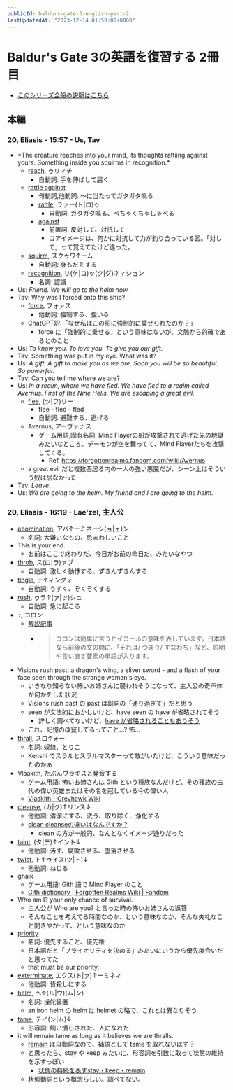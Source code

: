 ```yaml
---
publicId: baldurs-gate-3-english-part-2
lastUpdatedAt: "2023-12-14 01:50:00+0000"
---
```


# Baldur's Gate 3の英語を復習する 2冊目

- [このシリーズ全般の説明はこちら](./baldurs-gate-3-english-index.html)

## 本編

### 20, Eliasis - 15:57 - Us, Tav

- \*The creature reaches into your mind, its thoughts rattiing against yours. Something inside you squirms in recognition.\*
  - [reach](https://ejje.weblio.jp/content/reach), ゥリィチ
    - 自動詞: 手を伸ばして届く
  - [rattle against](https://ejje.weblio.jp/content/rattle+against)
    - 句動詞,他動詞: 〜に当たってガタガタ鳴る
    - [rattle](https://ejje.weblio.jp/content/rattle), ラァー(ト|ロ)ゥ
      - 自動詞: ガタガタ鳴る、ぺちゃくちゃしゃべる
    - [against](https://ejje.weblio.jp/content/against)
      - 前置詞: 反対して、対抗して
      - コアイメージは、何かに対抗して力が釣り合っている図。「対して」って覚えてたけど違った。
  - [squirm](https://ejje.weblio.jp/content/squirm), スクゥワ↑ーム
    - 自動詞: 身もだえする
  - [recognition](https://ejje.weblio.jp/content/recognition), リ(ケ|コ)ッ(ク|グ)ネィション
    - 名詞: 認識
- Us: _Friend. We will go to the helm now._
- Tav: Why was I forced onto this ship?
  - [force](https://ejje.weblio.jp/content/force), フォァス
    - 他動詞: 強制する、強いる
  - ChatGPT訳:「なぜ私はこの船に強制的に乗せられたのか？」
    - force に「強制的に乗せる」という意味はないが、文脈から的確であるとのこと
- Us: _To know you. To love you. To give you our gift._
- Tav: Something was put in my eye. What was it?
- Us: _A gift. A gift to make you as we are. Soon you will be so beautiful. So powerful._
- Tav: Can you tell me where we are?
- Us: _In a realm, where we have fled. We have fled to a realm called Avernus. First of the Nine Hells. We are escaping a great evil._
  - [flee](https://ejje.weblio.jp/content/flee), (ツ|フ)リー
    - flee - fled - fled
    - 自動詞: 避難する、逃げる
  - Avernus, アーヴァナス
    - ゲーム用語,固有名詞: Mind Flayerの船が攻撃されて逃げた先の地獄みたいなところ。デーモンが空を舞ってて、Mind Flayerたちを攻撃してくる。
      - Ref. https://forgottenrealms.fandom.com/wiki/Avernus
  - a great evil だと複数匹居る内の一人の強い悪魔だが、シーン上はそういう奴は居なかった
- Tav: _Leave._
- Us: _We are going to the helm. My friend and I are going to the helm._

### 20, Eliasis - 16:19 - Lae'zel, 主人公

- [abomination](https://ejje.weblio.jp/content/abomination), アバ↑ーミネーシ(ョ|ェ)ン
  - 名詞: 大嫌いなもの、忌まわしいこと
- This is your end.
  - お前はここで終わりだ、今日がお前の命日だ、みたいなやつ
- [throb](https://ejje.weblio.jp/content/throb), ス(ロ|ラ)ァブ
  - 自動詞: 激しく動悸する、ずきんずきんする
- [tingle](https://ejje.weblio.jp/content/tingle), テ↑ィングォ
  - 自動詞: うずく、ぞくぞくする
- [rush](https://ejje.weblio.jp/content/rush), ゥラ↑(ァ|ッ)シュ
  - 自動詞: 急に起こる
- `:`, コロン
  - [解説記事](<https://www.qqeng.com/blog2/study/difference-comma-colon-semicolon.html#:~:text=%E8%A8%80%E3%81%84%E3%81%BE%E3%81%97%E3%81%9F%E3%80%8D-,%E3%82%B3%E3%83%AD%E3%83%B3%20/%20colon(%EF%BC%9A),-%E3%82%B3%E3%83%AD%E3%83%B3%E3%81%AF%E7%B0%A1%E5%8D%98>)
    - > コロンは簡単に言うとイコールの意味を表しています。日本語なら前後の文の間に、「それは/ つまり/ すなわち」など、説明や言い直す要素の単語が入ります。
- Visions rush past: a dragon's wing, a sliver sword - and a flash of your face seen through the strange woman's eye.
  - いきなり知らない怖いお姉さんに襲われそうになって、主人公の奇声体が何かをした状況
  - Visions rush past の past は副詞の「通り過ぎて」だと思う
  - seen が文法的におかしいけど、have seen の have が省略されてそう
    - 詳しく調べてないけど、[have が省略されることもありそう](https://detail.chiebukuro.yahoo.co.jp/qa/question_detail/q11149642446)
  - これ、記憶の改竄してるってこと...? 怖...
- [thrall](https://ejje.weblio.jp/content/thrall), スロ↑ォー
  - 名詞: 奴隷、とりこ
  - Kenshi でスラルとスラルマスターって敵がいたけど、こういう意味だったのかぁ
- Vlaakith, たぶんヴラキスと発音する
  - ゲーム用語: 怖いお姉さんは Gith という種族なんだけど、その種族の古代の偉い英雄またはその名を冠している今の偉い人
  - [Vlaakith - Greyhawk Wiki](https://greyhawkonline.com/greyhawkwiki/Vlaakith)
- [cleanse](https://ejje.weblio.jp/content/cleanse), (カ|ク)↑リンス↓
  - 他動詞: 清潔にする、洗う、取り除く、浄化する
  - [clean cleanseの違いはなんですか？](https://detail.chiebukuro.yahoo.co.jp/qa/question_detail/q10105213305)
    - clean の方が一般的、なんとなくイメージ通りだった
- [taint](https://ejje.weblio.jp/content/taint), (タ|テ)↑イント↓
  - 他動詞: 汚す、腐敗させる、堕落させる
- [twist](https://ejje.weblio.jp/content/twist), ト↑ゥイス(ツ|ト)↓
  - 他動詞: ねじる
- ghaik
  - ゲーム用語: Gith 語で Mind Flayer のこと
  - [Gith dictionary | Forgotten Realms Wiki | Fandom](https://forgottenrealms.fandom.com/wiki/Gith_dictionary)
- Who am I? your only chance of survival.
  - 主人公が Who are you? と言った時の怖いお姉さんの返答
  - そんなことを考えてる時間なのか、という意味なのか、そんな失礼なこと聞きやがって、という意味なのか
- [priority](https://ejje.weblio.jp/content/priority)
  - 名詞: 優先すること、優先権
  - 日本語だと「プライオリティを決める」みたいにいうから優先度合いだと思ってた
  - that must be our priority.
- [exterminate](https://ejje.weblio.jp/content/exterminate), エクス(ト|ァ)↑ーミネィ
  - 他動詞: 皆殺しにする
- [helm](https://ejje.weblio.jp/content/helm), ヘ↑(ル|ウ)(ム|ン)
  - 名詞: 操舵装置
  - an iron helm の helm は helmet の略で、これとは異なりそう
- [tame](https://ejje.weblio.jp/content/tame), テイ(ン|ム)↓
  - 形容詞: 飼い慣らされた、人になれた
- it will remain tame as long as it believes we are thralls.
  - [remain](https://ejje.weblio.jp/content/remain) は自動詞なので、補語として tame を取れないはず？
  - と思ったら、stay や keep みたいに、形容詞を引数に取って状態の維持を示すっぽい
    - [状態の持続を表すstay・keep・remain](https://yasashii-english.net/2021/11/09/stay-keep-remain/)
  - 状態動詞という概念らしい。調べてない。
